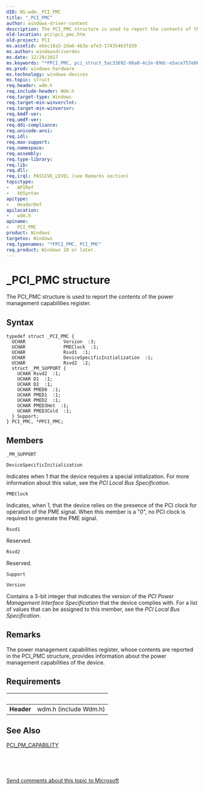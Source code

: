 ```yaml
---
UID: NS:wdm._PCI_PMC
title: "_PCI_PMC"
author: windows-driver-content
description: The PCI_PMC structure is used to report the contents of the power management capabilities register.
old-location: pci\pci_pmc.htm
old-project: PCI
ms.assetid: e6ec18a3-2da6-4b3a-afe3-17435463fd39
ms.author: windowsdriverdev
ms.date: 12/29/2017
ms.keywords: "*PPCI_PMC, pci_struct_5ac33692-66a0-4c2e-89dc-e5ace757e06b.xml, PCI.pci_pmc, PPCI_PMC structure pointer [Buses], PCI_PMC structure [Buses], PCI_PMC, _PCI_PMC, wdm/PCI_PMC, PPCI_PMC, wdm/PPCI_PMC"
ms.prod: windows-hardware
ms.technology: windows-devices
ms.topic: struct
req.header: wdm.h
req.include-header: Wdm.h
req.target-type: Windows
req.target-min-winverclnt: 
req.target-min-winversvr: 
req.kmdf-ver: 
req.umdf-ver: 
req.ddi-compliance: 
req.unicode-ansi: 
req.idl: 
req.max-support: 
req.namespace: 
req.assembly: 
req.type-library: 
req.lib: 
req.dll: 
req.irql: PASSIVE_LEVEL (see Remarks section)
topictype:
-	APIRef
-	kbSyntax
apitype:
-	HeaderDef
apilocation:
-	wdm.h
apiname:
-	PCI_PMC
product: Windows
targetos: Windows
req.typenames: "*PPCI_PMC, PCI_PMC"
req.product: Windows 10 or later.
---
```


# _PCI_PMC structure
The PCI_PMC structure is used to report the contents of the power management capabilities register.

## Syntax
````
typedef struct _PCI_PMC {
  UCHAR              Version  :3;
  UCHAR              PMEClock  :1;
  UCHAR              Rsvd1  :1;
  UCHAR              DeviceSpecificInitialization  :1;
  UCHAR              Rsvd2  :2;
  struct _PM_SUPPORT {
    UCHAR Rsvd2  :1;
    UCHAR D1  :1;
    UCHAR D2  :1;
    UCHAR PMED0  :1;
    UCHAR PMED1  :1;
    UCHAR PMED2  :1;
    UCHAR PMED3Hot  :1;
    UCHAR PMED3Cold  :1;
  } Support;
} PCI_PMC, *PPCI_PMC;
````

## Members


`_PM_SUPPORT`



`DeviceSpecificInitialization`

Indicates when 1 that the device requires a special initialization. For more information about this value, see the <i>PCI Local Bus Specification</i>.

`PMEClock`

Indicates, when 1, that the device relies on the presence of the PCI clock for operation of the PME signal. When this member is a "0", no PCI clock is required to generate the PME signal.

`Rsvd1`

Reserved.

`Rsvd2`

Reserved.

`Support`



`Version`

Contains a 3-bit integer that indicates the version of the <i>PCI Power Management Interface Specification </i>that the device complies with. For a list of values that can be assigned to this member, see the <i>PCI Local Bus Specification</i>.

## Remarks
The power management capabilities register, whose contents are reported in the PCI_PMC structure, provides information about the power management capabilities of the device.

## Requirements
| &nbsp; | &nbsp; |
| ---- |:---- |
| **Header** | wdm.h (include Wdm.h) |

## See Also

<a href="https://msdn.microsoft.com/library/windows/hardware/ff537588">PCI_PM_CAPABILITY</a>



 

 

<a href="mailto:wsddocfb@microsoft.com?subject=Documentation%20feedback [PCI\buses]:%20PCI_PMC structure%20 RELEASE:%20(12/29/2017)&amp;body=%0A%0APRIVACY STATEMENT%0A%0AWe use your feedback to improve the documentation. We don't use your email address for any other purpose, and we'll remove your email address from our system after the issue that you're reporting is fixed. While we're working to fix this issue, we might send you an email message to ask for more info. Later, we might also send you an email message to let you know that we've addressed your feedback.%0A%0AFor more info about Microsoft's privacy policy, see http://privacy.microsoft.com/en-us/default.aspx." title="Send comments about this topic to Microsoft">Send comments about this topic to Microsoft</a>